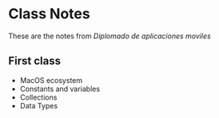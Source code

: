 
# Class Notes

These are the notes from _Diplomado de aplicaciones moviles_

## First class
- MacOS ecosystem
- Constants and variables
- Collections
- Data Types
